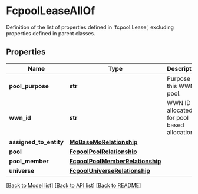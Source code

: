 # FcpoolLeaseAllOf

Definition of the list of properties defined in 'fcpool.Lease', excluding properties defined in parent classes.
## Properties
Name | Type | Description | Notes
------------ | ------------- | ------------- | -------------
**pool_purpose** | **str** | Purpose of this WWN pool. | [optional] [readonly] 
**wwn_id** | **str** | WWN ID allocated for pool based allocation. | [optional] 
**assigned_to_entity** | [**MoBaseMoRelationship**](MoBaseMoRelationship.md) |  | [optional] 
**pool** | [**FcpoolPoolRelationship**](FcpoolPoolRelationship.md) |  | [optional] 
**pool_member** | [**FcpoolPoolMemberRelationship**](FcpoolPoolMemberRelationship.md) |  | [optional] 
**universe** | [**FcpoolUniverseRelationship**](FcpoolUniverseRelationship.md) |  | [optional] 

[[Back to Model list]](../README.md#documentation-for-models) [[Back to API list]](../README.md#documentation-for-api-endpoints) [[Back to README]](../README.md)


